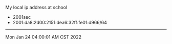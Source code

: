 My local ip address at school
* 2001sec
* 2001:da8:2d00:2151:dea6:32ff:fe01:d966/64

---
Mon Jan 24 04:00:01 AM CST 2022

